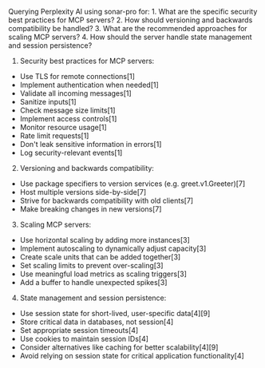 Querying Perplexity AI using sonar-pro for: 1. What are the specific security best practices for MCP servers? 2. How should versioning and backwards compatibility be handled? 3. What are the recommended approaches for scaling MCP servers? 4. How should the server handle state management and session persistence?
1. Security best practices for MCP servers:
- Use TLS for remote connections[1]
- Implement authentication when needed[1]
- Validate all incoming messages[1]
- Sanitize inputs[1]
- Check message size limits[1]
- Implement access controls[1]
- Monitor resource usage[1]
- Rate limit requests[1]
- Don't leak sensitive information in errors[1]
- Log security-relevant events[1]

2. Versioning and backwards compatibility:
- Use package specifiers to version services (e.g. greet.v1.Greeter)[7]
- Host multiple versions side-by-side[7]
- Strive for backwards compatibility with old clients[7]
- Make breaking changes in new versions[7]

3. Scaling MCP servers:
- Use horizontal scaling by adding more instances[3]
- Implement autoscaling to dynamically adjust capacity[3]
- Create scale units that can be added together[3]
- Set scaling limits to prevent over-scaling[3]
- Use meaningful load metrics as scaling triggers[3]
- Add a buffer to handle unexpected spikes[3]

4. State management and session persistence:
- Use session state for short-lived, user-specific data[4][9]
- Store critical data in databases, not session[4]
- Set appropriate session timeouts[4]
- Use cookies to maintain session IDs[4]
- Consider alternatives like caching for better scalability[4][9]
- Avoid relying on session state for critical application functionality[4]